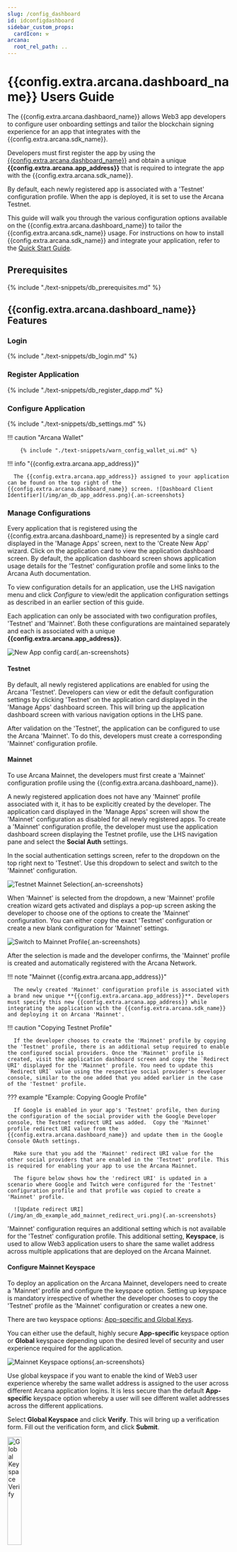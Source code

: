 ```yaml
---
slug: /config_dashboard
id: idconfigdashboard
sidebar_custom_props:
  cardIcon: ⚒️
arcana:
  root_rel_path: ..
---
```


# {{config.extra.arcana.dashboard_name}} Users Guide

The {{config.extra.arcana.dashbaord_name}} allows Web3 app developers to configure user onboarding settings and tailor the blockchain signing experience for an app that integrates with the {{config.extra.arcana.sdk_name}}. 

Developers must first register the app by using the [{{config.extra.arcana.dashboard_name}}]({{page.meta.arcana.root_rel_path}}/concepts/dashboard.md) and obtain a unique **{{config.extra.arcana.app_address}}** that is required to integrate the app with the {{config.extra.arcana.sdk_name}}.

By default, each newly registered app is associated with a 'Testnet' configuration profile. When the app is deployed, it is set to use the Arcana Testnet.

This guide will walk you through the various configuration options available on the {{config.extra.arcana.dashboard_name}} to tailor the {{config.extra.arcana.sdk_name}} usage.  For instructions on how to install {{config.extra.arcana.sdk_name}} and integrate your application, refer to the [Quick Start Guide]({{page.meta.arcana.root_rel_path}}/walletsdk/wallet_qs.md).

## Prerequisites

{% include "./text-snippets/db_prerequisites.md" %}

## {{config.extra.arcana.dashboard_name}} Features

### Login

{% include "./text-snippets/db_login.md" %}

### Register Application

{% include "./text-snippets/db_register_dapp.md" %}

### Configure Application

{% include "./text-snippets/db_settings.md" %}

!!! caution "Arcana Wallet"

        {% include "./text-snippets/warn_config_wallet_ui.md" %}

!!! info "{{config.extra.arcana.app_address}}"

      The {{config.extra.arcana.app_address}} assigned to your application can be found on the top right of the {{config.extra.arcana.dashboard_name}} screen. ![Dashboard Client Identifier](/img/an_db_app_address.png){.an-screenshots}

### Manage Configurations

Every application that is registered using the {{config.extra.arcana.dashboard_name}} is represented by a single card displayed in the 'Manage Apps' screen, next to the 'Create New App' wizard. Click on the application card to view the application dashboard screen. By default, the application dashboard screen shows application usage details for the 'Testnet' configuration profile and some links to the Arcana Auth documentation. 

To view configuration details for an application, use the LHS navigation menu and click *Configure* to view/edit the application configuration settings as described in an earlier section of this guide.

Each application can only be associated with two configuration profiles, 'Testnet' and 'Mainnet'. Both these configurations are maintained separately and each is associated with a unique **{{config.extra.arcana.app_address}}**. 

![New App config card](/img/an_db_new_app_card.png){.an-screenshots}

#### Testnet

By default, all newly registered applications are enabled for using the Arcana 'Testnet'. Developers can view or edit the default configuration settings by clicking 'Testnet' on the application card displayed in the 'Manage Apps' dashboard screen. This will bring up the application dashboard screen with various navigation options in the LHS pane.

After validation on the 'Testnet', the application can be configured to use the Arcana 'Mainnet'. To do this, developers must create a corresponding 'Mainnet' configuration profile. 

#### Mainnet

To use Arcana Mainnet, the developers must first create a 'Mainnet' configuration profile using the {{config.extra.arcana.dashboard_name}}. 

A newly registered application does not have any 'Mainnet' profile associated with it, it has to be explicitly created by the developer. The application card displayed in the 'Manage Apps' screen will show the 'Mainnet' configuration as disabled for all newly registered apps. To create a 'Mainnet' configuration profile, the developer must use the application dashboard screen displaying the Testnet profile, use the LHS navigation pane and select the **Social Auth** settings. 

In the social authentication settings screen, refer to the dropdown on the top right next to 'Testnet'. Use this dropdown to select and switch to the 'Mainnet' configuration.

![Testnet Mainnet Selection](/img/an_db_testnet_mainnet_select.png){.an-screenshots}

When 'Mainnet' is selected from the dropdown, a new 'Mainnet' profile creation wizard gets activated and displays a pop-up screen asking the developer to choose one of the options to create the 'Mainnet' configuration. You can either copy the exact 'Testnet' configuration or create a new blank configuration for 'Mainnet' settings. 

![Switch to Mainnet Profile](/img/an_db_new_mainnet_config_anim.gif){.an-screenshots}

After the selection is made and the developer confirms, the 'Mainnet' profile is created and automatically registered with the Arcana Network. 

!!! note "Mainnet {{config.extra.arcana.app_address}}"

      The newly created 'Mainnet' configuration profile is associated with a brand new unique **{{config.extra.arcana.app_address}}**. Developers must specify this new {{config.extra.arcana.app_address}} while integrating the application with the {{config.extra.arcana.sdk_name}} and deploying it on Arcana 'Mainnet'.

!!! caution "Copying Testnet Profile"

      If the developer chooses to create the 'Mainnet' profile by copying the 'Testnet' profile, there is an additional setup required to enable the configured social providers. Once the 'Mainnet' profile is created, visit the application dashboard screen and copy the `Redirect URI' displayed for the 'Mainnet' profile. You need to update this `Redirect URI` value using the respective social provider's developer console, similar to the one added that you added earlier in the case of the 'Testnet' profile.

??? example "Example: Copying Google Profile"
      
      If Google is enabled in your app's 'Testnet' profile, then during the configuration of the social provider with the Google Developer console, the Testnet redirect URI was added.  Copy the 'Mainnet' profile redirect URI value from the {{config.extra.arcana.dashboard_name}} and update them in the Google Console OAuth settings. 

      Make sure that you add the 'Mainnet' redirect URI value for the other social providers that are enabled in the 'Testnet' profile. This is required for enabling your app to use the Arcana Mainnet. 
      
      The figure below shows how the 'redirect URI' is updated in a scenario where Google and Twitch were configured for the 'Testnet' configuration profile and that profile was copied to create a 'Mainnet' profile.

      ![Update redirect URI](/img/an_db_example_add_mainnet_redirect_uri.png){.an-screenshots}

'Mainnet' configuration requires an additional setting which is not available for the 'Testnet' configuration profile. This additional setting, **Keyspace**, is used to allow Web3 application users to share the same wallet address across multiple applications that are deployed on the Arcana Mainnet.

#### Configure Mainnet Keyspace 

To deploy an application on the Arcana Mainnet, developers need to create a 'Mainnet' profile and configure the keyspace option. Setting up keyspace is mandatory irrespective of whether the developer chooses to copy the 'Testnet' profile as the 'Mainnet' configuration or creates a new one.

There are two keyspace options: [App-specific and Global Keys]({{page.meta.arcana.root_rel_path}}/concepts/sharedkeys.md).

You can either use the default, highly secure **App-specific** keyspace option or **Global** keyspace depending upon the desired level of security and user experience required for the application. 

![Mainnet Keyspace options](/img/an_db_keyspace_options.png){.an-screenshots}

Use global keyspace if you want to enable the kind of Web3 user experience whereby the same wallet address is assigned to the user across different Arcana application logins. It is less secure than the default **App-specific** keyspace option whereby a user will see different wallet addresses across the different applications.

Select **Global Keyspace** and click **Verify**. This will bring up a verification form. Fill out the verification form, and click **Submit**. 

<img class="an-screenshots-noeffects" alt="Global Keyspace Verify" src="/img/an_db_global_keys_verify.png" width="25%" />

You can check the status of **Global Keyspace** verification by using the **Keyspace** screen. After submitting the form, you will see the status as **In Review**.

![Mainnet Global keyspace in review](/img/an_db_global_keys_inreview.png){.an-screenshots}

The status will change to **Approved** once verification is complete. You can integrate your application with the {{config.extra.arcana.sdk_name}} but do not deploy it until the verification is complete. Otherwise, users that log in before verification is complete may see different wallet addresses after the process is complete.

![Mainnet Global keyspace approved](/img/an_db_global_keys_approved.png){.an-screenshots}

Now your application is configured to use the Arcana Mainnet. You can further edit configuration settings for Mainnet by using the LHS navigation pane and selecting **Configure**.  

![Mainnet Profile entry](/img/an_db_mainnet_profile.png){.an-screenshots}

#### Switch Profiles

There are multiple ways to switch an application from using Testnet to Mainnet. 

* To switch from Testnet to the Mainnet profile, use the application dashboard screen, and select **Configuration >> Social Auth** in the LHS navigation pane. Refer to the dropdown next to 'Testnet' on the top RHS of the screen and choose 'Mainnet'. If there is a preexisting 'Mainnet profile, the app is automatically switched to it. You can view the social authentication settings and the assigned **{{config.extra.arcana.app_address}}** for the 'Mainnet' profile. If there is no 'Mainnet' profile associated with the app, then on selecting 'Mainnet' from the dropdown, the app wizard gets activated and assists in creating a 'Mainnet' configuration profile for the application. Once the profile is created, a new **{{config.extra.arcana.app_address}}** is automatically assigned and the configuration switches to 'Mainnet'.

    ![Select Testnet or Mainnet](/img/an_db_testnet_mainnet_select.png){.an-screenshots}  

* If a 'Mainnet' configuration profile is already created for an application, you can also switch between Testnet/Mainnet configuration profiles by using the 'Manage Apps' dashboard screen. Simply select the application card and click on 'Testnet' or 'Mainnet'. This will bring up the application dashboard screen for the selected configuration profile. 

    ![Switch to Testnet](/img/an_db_all_app_card.png){.an-screenshots}

!!! caution

      Depending upon whether the 'Testnet' **{{config.extra.arcana.app_address}}** value or the 'Mainnet' **{{config.extra.arcana.app_address}}** value is used to integrate an application with the {{config.extra.arcana.sdk_name}}, the deployment of the app happens on the respective Arcana Network. "Testnet" usage is not billed but if an application chooses 'Mainnet' while integrating with the {{config.extra.arcana.sdk_name}}, it will be billed in the forthcoming releases.

#### Switch Applications

Developers can switch from one application configuration profile screen to another application by using the 'Manage Apps' screen and clicking on the requisite application card. 

Alternatively, you can use the LHS navigation pane in the configuration screen and click on the dropdown next to the application name in the top left. The dropdown displays a list of all the applications registered by the developer and a link to navigate to the *Manage Apps* dashboard screen. Select a different application from the drop-down list and you will be switched to a different application dashboard screen. 

![Switch Application](/img/an_db_switch_application_anim.gif){.an-screenshots}

### Monitor Usage

Developers can monitor their registered application usage statistics via the {{config.extra.arcana.dashboard_name}}. The *Manage Apps* screen displays the account-level usage metrics. Application-specific usage details are available on the application dashboard screen. 

#### Account Usage Metrics

The *Manage Apps* screen displays Monthly Active Users (MAU) for the developer account. This is an aggregate score across all the applications that are registered for a dev account and configured to use the Arcana Mainnet. Any application using the 'Testnet' are not billed and not included in this overall account usage statistic.

![Dashboard metrics](/img/an_db_metrics.png){.an-screenshots}

!!! caution

      The billing data is only applicable for Mainnet usage and will be made available in the forthcoming releases.

#### Usage per Application

Arcana Network maintains per-application usage statistics separately for both the 'Testnet' and 'Mainnet' configuration profiles. 

In the *Manage Apps* dashboard screen, all registered applications are listed as cards. Each application card displays the 'Total Users' statistic. This refers to the total monthly active application users that are utilizing the Arcana Testnet/Mainnet. To view per application usage details, you need to select 'Testnet' or 'Mainnet' profile and look at the application dashboard screen that displays the following usage statistics: 

* Number of logged-in users 

Use the 'Daily' and 'Monthly' tabs to see the respective usage statistics. 

![Application Usage Stats Testnet](/img/an_db_app_usage_metrics_testnet_anim.gif){.an-screenshots}

You can use the dropdown in the top right of the application dashboard screen to select Testnet/Mainnet usage details.

![Application Usage Stats Mainnet](/img/an_db_app_usage_metrics_mainnet_anim.gif){.an-screenshots}

### Delete Application

To de-register an application the developers must delete the entry using the {{config.extra.arcana.dashboard_name}}. Go to the 'Manage Apps' dashboard page which lists all the registered applications.  

![Manage Apps Dashboard](/img/an_db_manage_apps.png){.an-screenshots}

Select the application you wish to de-register and choose **Delete**.

![Delete App](/img/an_db_delete_app_anim.gif){.an-screenshots}

## FAQ: {{config.extra.arcana.dashboard_name}}

New users can get help with {{config.extra.arcana.sdk_name}} configuration and {{config.extra.arcana.dashboard_name}} usage by consulting the [{{config.extra.arcana.dashboard_name}} FAQ]({{page.meta.arcana.root_rel_path}}/faq/faq_db.md) or contacting {% include "./text-snippets/support_email_link.md" %}.
